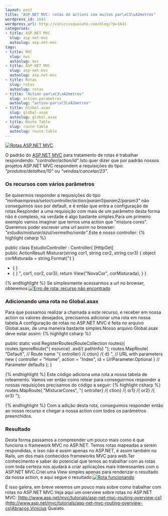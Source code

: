```yaml
--- 
layout: post
title: "ASP.NET MVC: rotas de actions com muitos par\xC3\xA2metros"
wordpress_id: 1641
wordpress_url: http://viniciusquaiato.com/blog/?p=1641
categories: 
- title: ASP.NET MVC
  slug: asp-net-mvc
  autoslug: asp.net-mvc
tags: 
- title: MVC
  slug: mvc
  autoslug: mvc
- title: ASP.NET MVC
  slug: asp-net-mvc
  autoslug: asp.net-mvc
- title: Rotas
  slug: rotas
  autoslug: rotas
- title: "Action par\xC3\xA2metros"
  slug: action-parametros
  autoslug: "action-par\xC3\xA2metros"
- title: Global.asax
  slug: global-asax
  autoslug: global.asax
- title: Route Table
  slug: route-table
  autoslug: route-table
---
```



[![](http://viniciusquaiato.com/images_posts/rota-150x150.jpg "Rotas ASP.NET MVC")](http://viniciusquaiato.com/images_posts/rota.jpg)

O padrão do [ASP.NET MVC](http://asp.net/mvc) para tratamento de rotas é trabalhar respondendo: _"controller/action/id"_.Isto quer dizer que por padrão nossos projetos ASP.NET MVC respondem a requisições do tipo: _"produtos/detalhes/10"_ ou _"vendas/cancelar/23"_.

### Os recursos com vários parâmetros
Se quisermos responder a requisições do tipo _"minhaempresa/setor/controller/action/param1/param2/param3"_ não conseguimos isso por default, e é então que entra a configuração de rotas.Responder a uma requisição com mais de um parâmetro desta forma não é complexo, na verdade é algo bastante simples.Para um primeiro exemplo vamos imaginar que temos uma action que "mistura cores". Queremos poder escrever uma url assim no browser: _"estudio/misturar/azul/vermelho/verde"_.Este é nosso controller:
{% highlight csharp %}

public class EstudioController : Controller{    [HttpGet]    
public ActionResult Misturar(string cor1, string cor2, string cor3)    {        object corMisturada = string.Format("{
}
 + {
}
 + {
}
", cor1, cor2, cor3);
return View("NovaCor", corMisturada);
    }
}



{% endhighlight %}
Se simplesmente acessarmos a url no browser, obteremos:[![Erro de rota: recurso não encontrado](http://viniciusquaiato.com/images_posts/erro-de-rota-300x152.png "Erro de rota: recurso não encontrado")](http://viniciusquaiato.com/images_posts/erro-de-rota.png)



### Adicionando uma rota no Global.asax
Para que possamos realizar a chamada a este recurso, e receber em nossa action os valores desejados, precisamos adicionar uma rota em nossa tabela.A configuração de rotas no ASP.NET MVC é feita no arquivo Global.asax, de uma maneira bastante simples.Nosso arquivo Global.asax deve estar assim:
{% highlight csharp %}

public 
static void RegisterRoutes(RouteCollection routes){    routes.IgnoreRoute("{
esource}
.axd/{
pathInfo}
");
    routes.MapRoute(        "Default", // Route name        "{
ontroller}
/{
ction}
/{
d}
", // URL with parameters        new { controller = "Home", action = "Index", id = UrlParameter.Optional }
 // Parameter defaults    );
    }

{% endhighlight %}
Este código adiciona uma rota a nossa tabela de roteamento. Vamos ver então como rotear para conseguirmos responder a nossas requisições precisamos do código a seguir:
{% highlight csharp %}
routes.MapRoute(    "MisturarCores",    "{
ontroller}
/{
ction}
/{
or1}
/{
or2}
/{
or3}
");
    
{% endhighlight %}
Com a adição desta rota, conseguimos responder então ao nosso recurso e chegar a nossa action com todos os parâmetros preenchidos.

### Resultado


Desta forma passamos a compreender um pouco mais como é que funciona o framework MVC no ASP.NET. Temos rotas mapeadas a serem respondidas, e isso não é assim apenas no ASP.NET, é assim também no Rails, um dos mais conhecidos frameworks MVC para web.Ter conhecimento e saber do potencial que temos ao trabalhar com as rotas com toda certeza nos ajudará a criar aplicações mais interessantes com o ASP.NET MVC.Criei uma View simples apenas para renderizar o resultado da nossa action, e aqui segue o resultado:[![Rota funcionando](http://viniciusquaiato.com/images_posts/rota-funcionando-300x158.png "Rota funcionando")](http://viniciusquaiato.com/images_posts/rota-funcionando.png)

É isso galera, em breve veremos um pouco mais sobre como trabalhar com rotas no ASP.NET MVC.Veja aqui um overview sobre rotas no ASP.NET MVC: [http://www.asp.net/mvc/tutorials/asp-net-mvc-routing-overview-cs](http://www.asp.net/mvc/tutorials/asp-net-mvc-routing-overview-cs)Abraços,Vinicius Quaiato.
